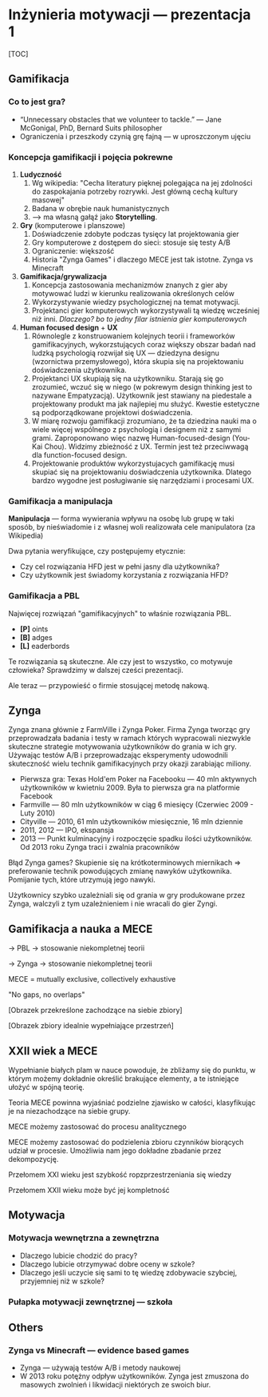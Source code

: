 # Inżynieria motywacji  — prezentacja 1

[TOC]

## Gamifikacja

### Co to jest gra?

- “Unnecessary obstacles that we volunteer to tackle.” — ﻿Jane McGonigal, PhD, Bernard Suits philosopher
- Ograniczenia i przeszkody czynią grę fajną — w uproszczonym ujęciu



### Koncepcja gamifikacji i pojęcia pokrewne

1. **Ludyczność**
   1. Wg wikipedia: "Cecha literatury pięknej polegająca na jej zdolności do zaspokajania potrzeby rozrywki. Jest główną cechą kultury masowej"
   2. Badana w obrębie nauk humanistycznych
   3.  --> ma własną gałąź jako **Storytelling**.
2. **Gry** (komputerowe i planszowe)
   1. Doświadczenie zdobyte podczas tysięcy lat projektowania gier
   2. Gry komputerowe z dostępem do sieci: stosuje się testy A/B
   3. Ograniczenie: większość
   4. Historia "Zynga Games" i dlaczego MECE jest tak istotne. Zynga vs Minecraft
3. **Gamifikacja/grywalizacja**
   1. Koncepcja zastosowania mechanizmów znanych z gier aby motywować ludzi w kierunku realizowania określonych celów
   2. Wykorzystywanie wiedzy psychologicznej na temat motywacji.
   3. Projektanci gier komputerowych wykorzystywali tą wiedzę wcześniej niż inni. *Dlaczego? bo to jedny filar istnienia gier komputerowych*
4. **Human focused design** + **UX**
   1. Równolegle z konstruowaniem kolejnych teorii i frameworków gamifikacyjnych, wykorzstujących coraz większy obszar badań nad ludzką psychologią rozwijał się UX — dziedzyna designu (wzornictwa przemysłowego), która skupia się na projektowaniu doświadczenia użytkownika. 
   2. Projektanci UX skupiają się na użytkowniku. Starają się go zrozumieć, wczuć się w niego (w pokrewym design thinking jest to nazywane Empatyzacją). Użytkownik jest stawiany na piedestale a projektowany produkt ma jak najlepiej mu służyć. Kwestie estetyczne są podporządkowane projektowi doświadczenia.
   3. W miarę rozwoju gamifikacji zrozumiano, że ta dziedzina nauki ma o wiele więcej wspólnego z psychologią i designem niż z samymi grami. Zaproponowano więc nazwę Human-focused-design (You-Kai Chou). Widzimy zbieżność z UX. Termin jest też przeciwwagą dla function-focused design.
   4. Projektowanie produktów wykorzystujacych gamifikację musi skupiać się na projektowaniu doświadczenia użytkownika. Dlatego bardzo wygodne jest posługiwanie się narzędziami i procesami UX.



### Gamifikacja a manipulacja

**Manipulacja** —  forma wywierania wpływu na osobę lub grupę w taki sposób, by nieświadomie i z własnej woli realizowała cele manipulatora (za Wikipedia)

Dwa pytania weryfikujące, czy postępujemy etycznie:

- Czy cel rozwiązania HFD jest w pełni jasny dla użytkownika?
- Czy użytkownik jest świadomy korzystania z rozwiązania HFD?



### Gamifikacja a PBL

Najwięcej rozwiązań "gamifikacyjnych" to właśnie rozwiązania PBL.

- **[P]** oints
- **[B]** adges
- **[L]** eaderbords

Te rozwiązania są skuteczne. Ale czy jest to wszystko, co motywuje człowieka? Sprawdzimy w dalszej cześci prezentacji.

Ale teraz — przypowieść o firmie stosującej metodę nakową.



## Zynga

Zynga znana głównie z FarmVille i Zynga Poker. Firma Zynga tworząc gry przeprowadzała badania i testy w ramach których wypracowali niezwykle skuteczne strategie motywowania użytkowników do grania w ich gry. Używając testów A/B i przeprowadzając eksperymenty udowodnili skuteczność wielu technik gamifikacyjnych przy okazji zarabiając miliony.

- Pierwsza gra: Texas Hold'em Poker na Facebooku — 40 mln aktywnych użytkowników w kwietniu 2009. Była to pierwsza gra na platformie Facebook
- Farmville — 80 mln użytkowników w ciąg 6 miesięcy (Czerwiec 2009 - Luty 2010)
- Cityville — 2010, 61 mln użytkowników miesięcznie, 16 mln dziennie
- 2011, 2012 — IPO, ekspansja
- 2013 — Punkt kulminacyjny i rozpoczęcie spadku ilości użytkowników. Od 2013 roku Zynga traci i zwalnia pracowników

Błąd Zynga games? Skupienie się na krótkoterminowych miernikach => preferowanie technik powodujących zmianę nawyków użytkownika. Pomijanie tych, które utrzymują jego nawyki. 

Użytkownicy szybko uzależniali się od grania w gry produkowane przez Zynga, walczyli z tym uzależnieniem i nie wracali do gier Zyngi.



## Gamifikacja a nauka a MECE

-> PBL -> stosowanie niekompletnej teorii

-> Zynga -> stosowanie niekompletnej teorii

MECE = mutually exclusive, collectively exhaustive

"No gaps, no overlaps"

[Obrazek przekreślone zachodzące na siebie zbiory]

[Obrazek zbiory idealnie wypełniające przestrzeń]



## XXII wiek a MECE

Wypełnianie białych plam w nauce powoduje, że zbliżamy się do punktu, w którym możemy dokładnie określić brakujące elementy, a te istniejące ułożyć w spójną teorię.

Teoria MECE powinna wyjaśniać podzielne zjawisko w całości, klasyfikując je na niezachodzące na siebie grupy.

MECE możemy zastosować do procesu analitycznego

MECE możemy zastosować do podzielenia zbioru czynników biorących udział w procesie. Umożliwia nam jego dokładne zbadanie przez dekompozycję.

Przełomem XXI wieku jest szybkość ropzprzestrzeniania się wiedzy

Przełomem XXII wieku może być jej kompletność



## Motywacja

### Motywacja wewnętrzna a zewnętrzna

- Dlaczego lubicie chodzić do pracy?
- Dlaczego lubicie otrzymywać dobre oceny w szkole?
- Dlaczego jeśli uczycie się sami to tę wiedzę zdobywacie szybciej, przyjemniej niż w szkole?



### Pułapka motywacji zewnętrznej — szkoła













## Others



### Zynga vs Minecraft — evidence based games

- Zynga — używają testów A/B i metody naukowej
- W 2013 roku potężny odpływ użytkowników. Zynga jest zmuszona do masowych zwolnień i likwidacji niektórych ze swoich biur.